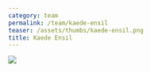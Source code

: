 ```yaml
---
category: team
permalink: /team/kaede-ensil
teaser: /assets/thumbs/kaede-ensil.png
title: Kaede Ensil
---
```


<img src="/assets/img/kaede-ensil.png" />
